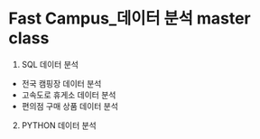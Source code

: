# Fast Campus_데이터 분석 master class

1. SQL 데이터 분석
 - 전국 캠핑장 데이터 분석
 - 고속도로 휴게소 데이터 분석
 - 편의점 구매 상품 데이터 분석

2. PYTHON 데이터 분석 
